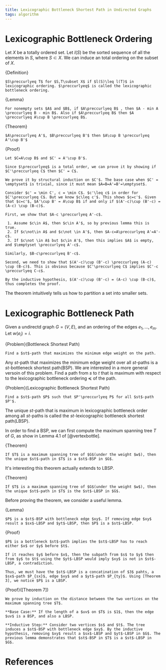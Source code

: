 ```yaml
---
title: Lexicographic Bottleneck Shortest Path in Undirected Graphs
tags: algorithm
---
```


# Lexicographic Bottleneck Ordering

Let $X$ be a totally ordered set. Let $l(S)$ be the sorted sequence of all the elements in $S$, where $S\subset X$. We can induce an total ordering on the subset of $X$.

{Definition}
    
    $S\preccurlyeq T$ for $S,T\subset X$ if $l(S)\leq l(T)$ in lexicographic ordering. $\preccurlyeq$ is called the lexicographic bottleneck ordering.

{Lemma}

    For nonempty sets $A$ and $B$, if $A\preccurlyeq B$ , then $A - min A \preccurlyeq B - min B$. Also if $A\preccurlyeq B$ then $A \preccurlyeq A\cup B \preccurlyeq B$.

{Theorem}

    $A\preccurlyeq A'$, $B\preccurlyeq B'$ then $A\cup B \preccurlyeq A'\cup B'$

{Proof}

    Let $C=A\cup B$ and $C' = A'\cup B'$. 

    Since $\preccurlyeq$ is a total order, we can prove it by showing if $C'\preccurlyeq C$ then $C' = C$.

    We prove it by structural induction on $C'$. The base case when $C' = \emptyset$ is trivial, since it must mean $A=B=A'=B'=\emptyset$.

    Consider $c' = \min C', c = \min C$. $c'\leq c$ in order for $C'\preccurlyeq C$. But we know $c\leq c'$. This shows $c=c'$. Given that $c=c'$, $A'\cup B' = A\cup B$ if and only if $(A'-c)\cup (B'-c) = (A-c) \cup (B-c)$.

    First, we show that $A-c \preccurlyeq A'-c$. 

     1. Assume $c\in A$, then $c\in A'$, so by previous lemma this is true. 
     2. If $c\not\in A$ and $c\not \in A'$, then $A-c=A\preccurlyeq A'=A'-c$.
     3. If $c\not \in A$ but $c\in A'$, then this implies $A$ is empty, and $\emptyset \preccurlyeq A'-c$.

    Similarly, $B-c\preccurlyeq B'-c$.

    Second, we need to show that $(A'-c)\cup (B'-c) \preccurlyeq (A-c) \cup (B-c)$. This is obvious because $C'\preccurlyeq C$ implies $C'-c \preccurlyeq C-c$.

    By the inductive hypothesis, $(A'-c)\cup (B'-c) = (A-c) \cup (B-c)$, thus completes the proof.

The theorem intuitively tells us how to partition a set into smaller sets.

# Lexicographic Bottleneck Path

Given a undirectd graph $G=(V,E)$, and an ordering of the edges $e_1,\ldots,e_m$. Let $w(e_i)=i$.

{Problem}(Bottleneck Shortest Path)
    
    Find a $st$-path that maximizes the minimum edge weight on the path. 

Any $st$-path that maximizes the minimum edge weight over all $st$-paths is a $st$-bottleneck shortest path(BSP). We are interested in a more general versoin of this problem. Find a path from $s$ to $t$ that is maximum with respect to the lexicographic bottleneck ordering $\preccurlyeq$ of the path. 

{Problem}(Lexicographic Bottleneck Shortest Path)

    Find a $st$-path $P$ such that $P'\preccurlyeq P$ for all $st$-path $P'$.

The unique $st$-path that is maximum in lexicographic bottleneck order among all $st$-paths is called the $st$-lexicographic bottleneck shortest path(LBSP). 

In order to find a BSP, we can first compute the maximum spanning tree $T$ of $G$, as show in Lemma 4.1 of [@vertexbottle].

{Theorem}

    If $T$ is a maximum spanning tree of $G$(under the weight $w$), then the unique $st$-path in $T$ is a $st$-BSP in $G$.

It's interesting this theorem actually extends to LBSP.

{Theorem}

    If $T$ is a maximum spanning tree of $G$(under the weight $w$), then the unique $st$-path in $T$ is the $st$-LBSP in $G$.

Before proving the theorem, we consider a useful lemma.

{Lemma}
    
    $P$ is a $st$-BSP with bottleneck edge $xy$. If removing edge $xy$ result a $sx$-LBSP and $yt$-LBSP, then $P$ is a $st$-LBSP.

{Proof}
    
    $P$ is a bottleneck $st$-path implies the $st$-LBSP has to reach either $x$ or $y$ before $t$. 

    If it reaches $y$ before $x$, then the subpath from $s$ to $y$ then from $y$ to $t$ using the $yt$-LBSP would imply $xy$ is not in $st$-LBSP, a contradiction.

    Thus, we must have the $st$-LBSP is a concatination of $3$ pahts, a $sx$-path $P_{sx}$, edge $xy$ and a $yt$-path $P_{ty}$. Using [Theorem 3], we notice $P$ is a LBSP.

{Proof}([Theorem 7])
    
    We prove by induction on the distance between the two vertices on the maximum spanning tree $T$.

    **Base Case:** If the length of a $uv$ on $T$ is $1$, then the edge $uv$ is a BSP, and also a LBSP.
    
    **Inductive Step:** Consider two vertices $s$ and $t$. The tree induces a $st$-BSP with bottleneck edge $xy$. By the inductive hypothesis, removing $xy$ result a $sx$-LBSP and $yt$-LBSP in $G$. The previous lemma demonstrates that $st$-BSP in $T$ is a $st$-LBSP in $G$.

# References